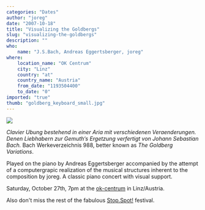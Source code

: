 ```yaml
---
categories: "Dates"
author: "joreg"
date: "2007-10-18"
title: "Visualizing the Goldbergs"
slug: "visualizing-the-goldbergs"
description: ""
who: 
    name: "J.S.Bach, Andreas Eggertsberger, joreg"
where: 
    location_name: "OK Centrum"
    city: "Linz"
    country: "at"
    country_name: "Austria"
    from_date: "1193504400"
    to_date: "0"
imported: "true"
thumb: "goldberg_keyboard_small.jpg"
---
```



![](goldberg_keyboard_small.jpg)

*Clavier Ubung bestehend in einer Aria mit verschiedenen Veraenderungen. Denen Liebhabern zur Gemuth‘s Ergetzung verfertigt von Johann Sebastian Bach.* Bach Werkeverzeichnis 988, better known as *The Goldberg Variations*.

Played on the piano by Andreas Eggertsberger accompanied by the attempt of a computergrapic realization of the musical structures inherent to the composition by joreg. A classic piano concert with visual support.


Saturday, October 27th, 7pm at the [ok-centrum](http://www.ok-centrum.at/service/plan.jpg) in Linz/Austria.
 
Also don't miss the rest of the fabulous [Stop.Spot!](http://stopspot.servus.at/2007/) festival.